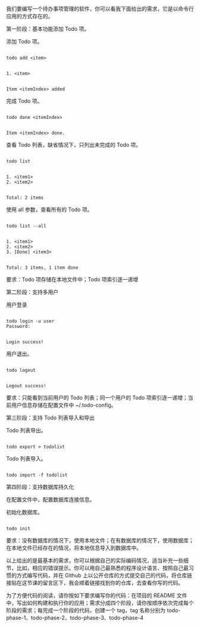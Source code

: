 我们要编写一个待办事项管理的软件，你可以看我下面给出的需求，它是以命令行应用的方式存在的。

第一阶段：基本功能添加 Todo 项。

添加 Todo 项。

```shell

todo add <item>


1. <item>


Item <itemIndex> added
```

完成 Todo 项。

```shell script

todo done <itemIndex>


Item <itemIndex> done.
```

查看 Todo 列表，缺省情况下，只列出未完成的 Todo 项。

```shell script

todo list


1. <item1>
2. <item2>


Total: 2 items
```

使用 all 参数，查看所有的 Todo 项。

```shell script

todo list --all


1. <item1>
2. <item2>
3. [Done] <item3>


Total: 3 items, 1 item done
```

要求：Todo 项存储在本地文件中；Todo 项索引逐一递增

第二阶段：支持多用户

用户登录

```shell script

todo login -u user
Password: 


Login success!
```

用户退出。

```shell script

todo logout


Logout success!
```

要求：只能看到当前用户的 Todo 列表；同一个用户的 Todo 项索引逐一递增；当前用户信息存储在配置文件中 ~/.todo-config。

第三阶段：支持 Todo 列表导入和导出

Todo 列表导出。

```shell script

todo export > todolist

```

Todo 列表导入。

```shell script

todo import -f todolist
```

第四阶段：支持数据库持久化

在配置文件中，配置数据库连接信息。

初始化数据库。

```shell script

todo init
```

要求：没有数据库的情况下，使用本地文件；在有数据库的情况下，使用数据库；在本地文件已经存在的情况，将本地信息导入到数据库中。

以上给出的是最基本的需求，你可以根据自己的实际编码情况，适当补充一些细节，比如，相应的错误提示。你可以用自己最熟悉的程序设计语言、按照自己最习惯的方式编写代码，并在 Github 上以公开仓库的方式提交自己的代码，将仓库链接贴在这节课的留言区下，我会顺着链接找到你的仓库，去查看你写的代码。

为了方便代码的阅读，请你按如下要求编写你的代码：在项目的 README 文件中，写出如何构建和执行你的应用；需求分成四个阶段，请你按顺序依次完成每个阶段的需求；每完成一个阶段的代码，创建一个 tag，tag 名称分别为 todo-phase-1、todo-phase-2、todo-phase-3、todo-phase-4